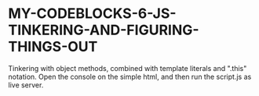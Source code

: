# MY-CODEBLOCKS-6-JS-TINKERING-AND-FIGURING-THINGS-OUT
Tinkering with object methods, combined with template literals and  ".this" notation.
Open the console on the simple html, and then run the script.js as live server.
